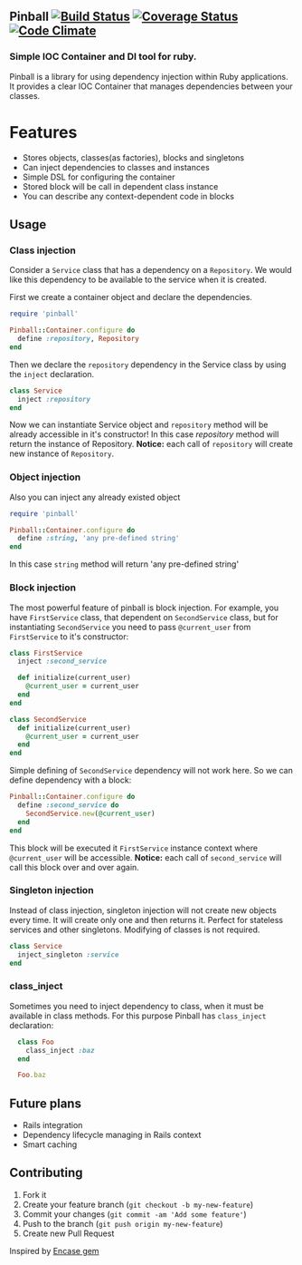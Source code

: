 ## Pinball [![Build Status](https://travis-ci.org/zhulik/pinball.svg?branch=master)](https://travis-ci.org/zhulik/pinball) [![Coverage Status](https://img.shields.io/coveralls/zhulik/pinball.svg)](https://coveralls.io/r/zhulik/pinball?branch=master) [![Code Climate](https://codeclimate.com/github/zhulik/pinball.png)](https://codeclimate.com/github/zhulik/pinball)

### Simple IOC Container and DI tool for ruby.

Pinball is a library for using dependency injection within Ruby
applications. It provides a clear IOC Container that manages
dependencies between your classes.

# Features

* Stores objects, classes(as factories), blocks and singletons
* Can inject dependencies to classes and instances
* Simple DSL for configuring the container
* Stored block will be call in dependent class instance
* You can describe any context-dependent code in blocks

## Usage

### Class injection

Consider a `Service` class that has a dependency on a `Repository`. We would
like this dependency to be available to the service when it is created.

First we create a container object and declare the dependencies.

```ruby
require 'pinball'

Pinball::Container.configure do
  define :repository, Repository
end
```

Then we declare the `repository` dependency in the Service class by
using the `inject` declaration.

```ruby
class Service
  inject :repository
end
```

Now we can instantiate Service object and `repository` method will
be already accessible in it's constructor! In this case *repository*
method will return the instance of Repository.
**Notice:** each call of `repository` will create new instance of `Repository`.

### Object injection

Also you can inject any already existed object

```ruby
require 'pinball'

Pinball::Container.configure do
  define :string, 'any pre-defined string'
end
```

In this case `string` method will return 'any pre-defined string'

### Block injection

The most powerful feature of pinball is block injection.
For example, you have `FirstService` class, that dependent on
`SecondService` class, but for instantiating `SecondService` you need
to pass `@current_user` from `FirstService` to it's constructor:

```ruby
class FirstService
  inject :second_service

  def initialize(current_user)
    @current_user = current_user
  end
end

class SecondService
  def initialize(current_user)
    @current_user = current_user
  end
end
```

Simple defining of `SecondService` dependency will not work here.
So we can define dependency with a block:

```ruby
Pinball::Container.configure do
  define :second_service do
    SecondService.new(@current_user)
  end
end
```

This block will be executed it `FirstService` instance context where
`@current_user` will be accessible.
**Notice:** each call of `second_service` will call this block over and over again.

### Singleton injection

Instead of class injection, singleton injection will not create new objects every time. It will create only one and then
returns it. Perfect for stateless services and other singletons. Modifying of classes is not required.

```ruby
class Service
  inject_singleton :service
end
```

### class_inject

Sometimes you need to inject dependency to class, when it must be available in
class methods. For this purpose Pinball has `class_inject` declaration:

```ruby
  class Foo
    class_inject :baz
  end

  Foo.baz
```

## Future plans

* Rails integration
* Dependency lifecycle managing in Rails context
* Smart caching

## Contributing

1. Fork it
2. Create your feature branch (`git checkout -b my-new-feature`)
3. Commit your changes (`git commit -am 'Add some feature'`)
4. Push to the branch (`git push origin my-new-feature`)
5. Create new Pull Request

Inspired by [Encase gem](https://github.com/dsawardekar/encase "Encase gem")
